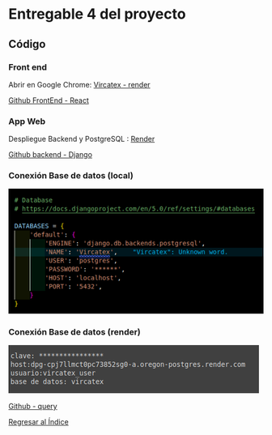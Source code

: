 # Entregable 4 del proyecto
## Código

### Front end
Abrir en Google Chrome: [Vircatex - render](https://sistema-web-v-f.onrender.com/#/acabados/lotes) 

[Github FrontEnd - React]() 


### App Web
Despliegue Backend y PostgreSQL : [Render](https://render.com/)

[Github backend - Django]() 

### Conexión Base de datos (local)
![db](../Entregable%203/db.png)

### Conexión Base de datos (render)
![db](postgres-render.png)

[Github - query]() 

[Regresar al Índice](./indice.md)

